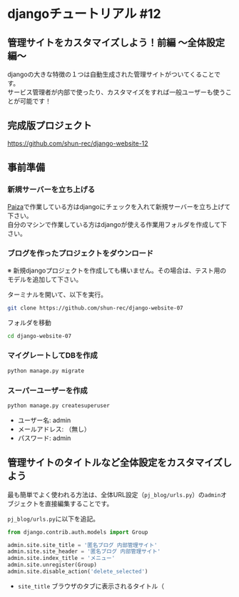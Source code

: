 # djangoチュートリアル #12

## 管理サイトをカスタマイズしよう！前編 〜全体設定編〜

djangoの大きな特徴の１つは自動生成された管理サイトがついてくることです。  
サービス管理者が内部で使ったり、カスタマイズをすれば一般ユーザーも使うことが可能です！

## 完成版プロジェクト

<https://github.com/shun-rec/django-website-12>

## 事前準備

### 新規サーバーを立ち上げる

[Paiza](https://paiza.cloud)で作業している方はdjangoにチェックを入れて新規サーバーを立ち上げて下さい。  
自分のマシンで作業している方はdjangoが使える作業用フォルダを作成して下さい。

### ブログを作ったプロジェクトをダウンロード

※ 新規djangoプロジェクトを作成しても構いません。その場合は、テスト用のモデルを追加して下さい。

ターミナルを開いて、以下を実行。

```sh
git clone https://github.com/shun-rec/django-website-07
```

フォルダを移動

```sh
cd django-website-07
```

### マイグレートしてDBを作成

```sh
python manage.py migrate
```

### スーパーユーザーを作成

```sh
python manage.py createsuperuser
```

* ユーザー名: admin
* メールアドレス: （無し）
* パスワード: admin

## 管理サイトのタイトルなど全体設定をカスタマイズしよう

最も簡単でよく使われる方法は、全体URL設定（`pj_blog/urls.py`）の`admin`オブジェクトを直接編集することです。  

`pj_blog/urls.py`に以下を追記。

```py
from django.contrib.auth.models import Group

admin.site.site_title = '匿名ブログ 内部管理サイト'
admin.site.site_header = '匿名ブログ 内部管理サイト'
admin.site.index_title = 'メニュー'
admin.site.unregister(Group)
admin.site.disable_action('delete_selected')
```

* `site_title` ブラウザのタブに表示されるタイトル（<title>）
* `site_header` ヘッダ部分に表示されるタイトル（<h1>）
* `index_title` トップページタイトル
* `unregister` 管理サイトに登録済みのモデルを解除する
* `disable_action` 指定したアクションを使用不可にする（`delete_selected`は削除不可）

変更可能な値の一覧は以下の公式ドキュメントに一覧されています。

<https://docs.djangoproject.com/en/3.1/ref/contrib/admin/#adminsite-objects>

このカスタマイズで十分ではない場合には独自の`AdminSite`クラスを作ることも出来ます。

### 動かしてみよう

開発サーバーを起動して管理サイトにアクセスしましょう。  
サイト名が変わっていることを確認出来たらOKです。

```sh
python manage.py runserver
```

## 管理サイト全体のテンプレート（HTML）を変更しよう

djangoの管理サイトのテンプレートは細かいパーツに分かれています。  
そのため、好きな部分だけを選んでカスタマイズすることが可能です。

### 最も優先されるテンプレートフォルダの設定

まずは、プロジェクト共通のテンプレートフォルダを作ります。  
その上で、そのフォルダ内のテンプレートが最優先で使われるように設定します。  

djangoは同名のテンプレートがある場合、先に見つけたほうだけを使用します。  
この仕組を利用して、自作のテンプレートに置き換えます。

1. プロジェクト直下に`templates`フォルダを新規作成します。  
2. その中にさらに`admin`フォルダを新規作成します。
3. 全体設定 `pj_blog/settings.py`の`TEMPLATES`に1で作成した`templates`フォルダを指定します。

```py
'DIRS': [os.path.join(BASE_DIR, 'templates')],
```

`DIRS`に設定したテンプレートフォルダは最優先で探されます。

これで、`templates/admin`以下に同名のファイルがある場合はそれが使われます。  
無い場合にはデフォルトのファイルが使用されます。

### WELCOMEメッセージを削除してみよう

ヘッダー右側のWELCOMEは少し古い感じがするので削除して、ユーザー名だけが表示されるようにしましょう。  

管理サイト全体で共通部分のテンプレートはデフォルトでは`admin/base_site.html`というファイルです。  
なので、同名のファイルを先程作成した`templates/admin`フォルダに新規作成します。

`templates/admin/base_site.html`

```py
{% extends 'admin/base_site.html' %}

{% block welcome-msg %}
    <strong>{{ user }}</strong>
{% endblock %}
```

※ テンプレートの文法が分からないという方は第2回を参照して下さい。  

この自作のテンプレートではまず1行目の`extends`でデフォルトの`base_site.html`をすべてコピーしてきています。  
そのうえで、`welcome-msg`というブロックの中身だけを、ユーザー名だけを表示するように上書きしています。

デフォルトのファイル名や用意されているブロックはdjangoのソースコードを見ることで知ることが出来ます。  
例えば、`welcome-msg`は`base_site.html`がさらに`extends`している`base.html`に定義されています。

<https://github.com/django/django/blob/master/django/contrib/admin/templates/admin/base.html>

※ `base.html`自作することも出来ますが、djangoのアップデート時に頻繁に更新されるため自作のテンプレートが壊れやすくなります。

### 動かしてみよう

開発サーバーを起動して管理サイトにアクセスしましょう。  
WELCOMEメッセージが削除されていたらOKです。

## 管理サイト全体のデザイン（CSS）を変更しよう

### プロジェクト共通の静的ファイルフォルダを作成しよう

まずは静的ファイルフォルダをプロジェクト直下に作成して、全体設定でそのフォルダを指定します。  

プロジェクト直下に `static` というフォルダを新規作成します。

全体設定 `pj_blog/settings.py`に以下を追記します。  
これで先程作成した`static`フォルダがdjangoから使えるようになります。

```py
STATICFILES_DIRS = [os.path.join(BASE_DIR, 'static')]
```

### 全体のデザインを変えてみよう

まずは全体のデザインを変更するCSSを`static`フォルダ内に以下の内容で作成します。

`static/base_site.css`

```css
#header {
  background: #2e8bc0;
  color: white;
}

body {
  background: #b1d4e0;
}

h1 {
  color: #0c2d48;
}

#header a:link, #header a:visited {
  color: white;
}
#branding h1, #branding h1 a:visited, #branding h1 a:link {
  color: white;
}

.module h2, .module caption, .inline-group h2 {
  background: #2e8bc0;
  color: white;
}

a.section:link, a.section:visited {
  color: white;
}
```

次にこのCSSを管理サイト全体から読み込まれるように設定しましょう。

管理サイト全体のHTMLの変更は先程使用した`base_site.html`で行います。

CSSを記述するためのブロック`extrastyle`が用意されているので、この中に追記します。  
追記の場合にはブロックの先頭に`{{ block.super }}`と記述します。

`templates/admin/base_site.html`

```
{% load static %}

{% block extrastyle %}
    {{ block.super }}
    <link rel="stylesheet" type="text/css" href="{% static 'base_site.css' %}" />
{% endblock %}
```

### 動かしてみよう

開発サーバーを起動して管理サイトにアクセスしましょう。  
デザインが大きく変わってたらOKです。  

### CSSでスタイルを当てる要素をどのように見つけるか？

FirefoxやChromeには開発ツールがついています。  
調べたい要素を右クリックをして「要素を調査」というような項目をクリックすると、その要素のCSS指定子が表示されます。  
あとはそれをCSSにコピーするだけです。

## 管理サイトのURLを変更しよう

セキュリティ上も、デフォルトの`admin/`よりは変えておいた方が良いでしょう。

全体URL設定のadminのところを好きな文字列に変更します。

```py
    path('staff-admin/', admin.site.urls),
```

## 管理サイトをもう１つ追加しよう

内部で管理者が使う管理サイトとは別の管理サイトも複数追加することが出来ます。  
今回はブログサービスのダッシュボードのような一般ユーザーが使える管理サイトを追加してみましょう。

`/mypage/`というURLでブログ、カテゴリ、タグだけが編集出来る管理サイトを作ります。  
他のユーザー情報は見せたくないので非表示とします。  
そして、スタッフでなくてもログイン出来ます。

### 管理サイトクラスを作ろう

`blog/admin.py`に以下の内容を追記します。  
`pj_blog/admin.py`でも構いませんが、今回は`blog`アプリの方に追加します。

```py
from django.contrib.auth.forms import AuthenticationForm
from django.contrib.admin import AdminSite

class BlogAdminSite(AdminSite):
    site_header = 'マイページ'
    site_title = 'マイページ'
    index_title = 'ホーム'
    site_url = None
    login_form = AuthenticationForm

    def has_permission(self, request):
        return request.user.is_active


mypage_site = BlogAdminSite(name="mypage")

mypage_site.register(models.Post)
mypage_site.register(models.Tag)
mypage_site.register(models.Category)
```

デフォルトで用意されている`admin.site`と同等の`mypage_site`という管理サイトを自作しました。  
設定出来る値は先程と同様です。  
`site_url`というのを`None`に設定することで、`サイトを表示`というリンクを削除することが出来ます。

### URLを登録しよう

`blog/urls.py`のURLパターンに以下を追記します。

```py
from .admin import mypage_site

path('mypage/', mypage_site.urls),
```

### スタッフではないユーザーを管理サイトから追加しよう

スタッフではないユーザーを適当に（例: `user1`）作成してブログへの権限をすべて与えておきます。  
※ 権限システムについては次回以降解説します。

### 動かしてみよう

開発サーバーを起動して管理サイトにアクセスしましょう。  
デフォルトの管理サイトが残ったままで、`/mypage/`にアクセスすると別の管理サイトも使えるはずです。  
`user1`は`/mypage/`にはログイン出来てブログの投稿は出来ますが、`/staff-admin/`にはログインできません。
